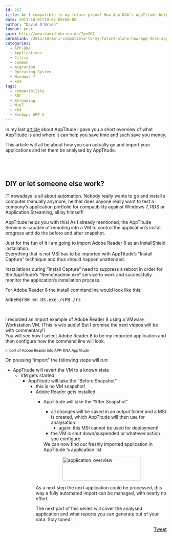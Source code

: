 ```yaml
---
id: 267
title: Am I compatible to my future plans? How App-DNA’s AppTitude helps along the way… (part 2)
date: 2011-10-01T19:02:00+00:00
author: "David O'Brien"
layout: post
guid: http://www.david-obrien.de/?p=267
permalink: /2011/10/am-i-compatible-to-my-future-plans-how-app-dnas-apptitude-helps-along-the-way-part-2/
categories:
  - APP-DNA
  - Applications
  - Citrix
  - Common
  - migration
  - Operating System
  - Windows 7
  - x64
tags:
  - compatibility
  - SBC
  - Streaming
  - Win7
  - x64
  - XenApp; APP-V
---
```

In my last <a href="http://www.sepago.de/d/david/2011/09/20/am-i-compatible-to-my-future-plans" onclick="_gaq.push(['_trackEvent', 'outbound-article', 'http://www.sepago.de/d/david/2011/09/20/am-i-compatible-to-my-future-plans', 'article']);" >article</a> about AppTitude I gave you a short overview of what AppTitude is and where it can help you save time and such save you money.

This article will all be about how you can actually go and import your applications and let them be analysed by AppTitude.

## &nbsp;

## DIY or let someone else work?

IT nowadays is all about automation. Nobody really wants to go and install a computer manually anymore, neither does anyone really want to test a company’s application portfolio for compatibility against Windows 7, RDS or Application Streaming, all by himself!

AppTitude helps you with this! As I already mentioned, the AppTitude Service is capable of remoting into a VM to control the application’s install progress and do the before and after snapshot.

Just for the fun of it I am going to import Adobe Reader 8 as an InstallShield installation.  
Everything that is not MSI has to be imported with AppTitude’s “Install Capture” technique and thus should happen unattended.

Installations during “Install Capture” need to suppress a reboot in order for the AppTitude’s “Remoteadmin.exe” service to work and successfully monitor the application’s installation process.

For Adobe Reader 8 the install commandline would look like this:

<div class="csharpcode">
  <pre class="alt">AdbeRdr80_en_US.exe /sPB /rs</pre>
</div>

&nbsp;

I recorded an import example of Adobe Reader 8 using a VMware Workstation VM. (This is w/o audio! But I promise the next videos will be with commentary!)  
You will see how I select Adobe Reader 8 to be my imported application and then configure how the command line will look.

<div style="padding-bottom: 0px; margin: 0px; padding-left: 0px; padding-right: 0px; display: inline; float: none; padding-top: 0px" id="scid:5737277B-5D6D-4f48-ABFC-DD9C333F4C5D:01115bf0-9d67-4e99-9b6d-b49ed8c03eeb" class="wlWriterEditableSmartContent">
  <div>
  </div>
  
  <div style="width:448px;clear:both;font-size:.8em">
    Import of Adobe Reader into APP-DNA AppTitude
  </div>
</div>

On pressing “import” the following steps will run:

  * AppTitude will revert the VM to a known state 
      * VM gets started 
          * AppTitude will take the “Before Snapshot” 
              * this is no VM snapshot!
              * Adobe Reader gets installed 
                  * AppTitude will take the “After Snapshot” 
                      * all changes will be saved in an output folder and a MSI is created, which AppTitude will then use for analysation 
                          * again: this MSI cannot be used for deployment!
                      * the VM is shut down/suspended or whatever action you configure</ul> 
                    We can now find our freshly imported application in AppTitude ‘s application list.
                    
                    <a href="http://www.david-obrien.de/wp-content/uploads/2012/01/application_overview.jpg" onclick="_gaq.push(['_trackEvent', 'outbound-article', 'http://www.david-obrien.de/wp-content/uploads/2012/01/application_overview.jpg', '']);" class="broken_link"><img style="background-image: none; border-right-width: 0px; padding-left: 0px; padding-right: 0px; display: block; float: none; border-top-width: 0px; border-bottom-width: 0px; margin-left: auto; border-left-width: 0px; margin-right: auto; padding-top: 0px" title="application_overview" border="0" alt="application_overview" src="http://www.david-obrien.de/wp-content/uploads/2012/01/application_overview_thumb.jpg" width="244" height="74" /></a>
                    
                    As a next step the next application could be processed, this way a fully automated import can be managed, with nearly no effort.
                    
                    The next part of this series will cover the analysed application and what reports you can generate out of your data. Stay tuned!
                    
                    <div style="float: right; margin-left: 10px;">
                      <a href="https://twitter.com/share" onclick="_gaq.push(['_trackEvent', 'outbound-article', 'https://twitter.com/share', 'Tweet']);" class="twitter-share-button" data-hashtags="compatibility,SBC,Streaming,Win7,x64,XenApp%3B+APP-V" data-count="vertical" data-url="http://www.david-obrien.net/2011/10/am-i-compatible-to-my-future-plans-how-app-dnas-apptitude-helps-along-the-way-part-2/">Tweet</a>
                    </div>
